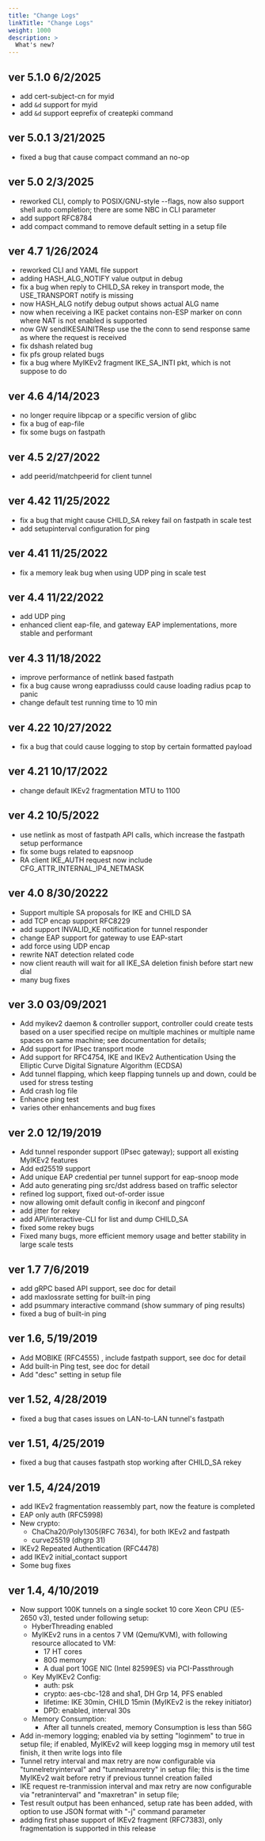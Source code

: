 ```yaml
---
title: "Change Logs"
linkTitle: "Change Logs"
weight: 1000
description: >
  What's new?
---
```

## ver 5.1.0 6/2/2025

- add cert-subject-cn for myid
- add `&d` support for myid
- add `&d` support eeprefix of createpki command

## ver 5.0.1 3/21/2025

- fixed a bug that cause compact command an no-op

## ver 5.0 2/3/2025

- reworked CLI, comply to POSIX/GNU-style --flags, now also support shell auto completion; there are some NBC in CLI parameter
- add support RFC8784 
- add compact command to remove default setting in a setup file 


## ver 4.7 1/26/2024

- reworked CLI and YAML file support
- adding HASH_ALG_NOTIFY value output in debug
- fix a bug when reply to CHILD_SA rekey in transport mode, the USE_TRANSPORT notify is missing
- now HASH_ALG notify debug output shows actual ALG name
- now when receiving a IKE packet contains non-ESP marker on conn where NAT is not enabled is supported
- now GW sendIKESAINITResp use the the conn to send response same as where the request is received
- fix dshash related bug
- fix pfs group related bugs
- fix a bug where MyIKEv2 fragment IKE_SA_INTI pkt, which is not suppose to do

## ver 4.6 4/14/2023

- no longer require libpcap or a specific version of glibc
- fix a bug of eap-file
- fix some bugs on fastpath



## ver 4.5 2/27/2022

- add peerid/matchpeerid for client tunnel

## ver 4.42 11/25/2022

- fix a bug that might cause CHILD_SA rekey fail on fastpath in scale test
- add setupinterval configuration for ping


## ver 4.41 11/25/2022

- fix a memory leak bug when using UDP ping in scale test

## ver 4.4 11/22/2022

- add UDP ping
- enhanced client eap-file, and gateway EAP implementations, more stable and performant

## ver 4.3 11/18/2022

- improve performance of netlink based fastpath
- fix a bug cause wrong eapradiusss could cause loading radius pcap to panic
- change default test running time to 10 min


## ver 4.22 10/27/2022

- fix a bug that could cause logging to stop by certain formatted payload 

## ver 4.21 10/17/2022

- change default IKEv2 fragmentation MTU to 1100

## ver 4.2 10/5/2022

- use netlink as most of fastpath API calls, which increase the fastpath setup performance
- fix some bugs related to eapsnoop
- RA client IKE_AUTH request now include CFG_ATTR_INTERNAL_IP4_NETMASK

## ver 4.0 8/30/20222

- Support multiple SA proposals for IKE and CHILD SA
- add TCP encap support RFC8229
- add support INVALID_KE notification for tunnel responder
- change EAP support for gateway to use EAP-start
- add force using UDP encap
- rewrite NAT detection related code
- now client reauth will wait for all IKE_SA deletion finish before start new dial
- many bug fixes


## ver 3.0 03/09/2021

- Add myikev2 daemon & controller support, controller could create tests based on a user specified recipe on multiple machines or multiple name spaces on same machine; see documentation for details;
- Add support for IPsec transport mode
- Add support for RFC4754, IKE and IKEv2 Authentication Using the Elliptic Curve Digital Signature Algorithm (ECDSA)
- Add tunnel flapping, which keep flapping tunnels up and down, could be used for stress testing
- Add crash log file
- Enhance ping test
- varies other enhancements and bug fixes 

## ver 2.0 12/19/2019

- Add tunnel responder support (IPsec gateway); support all existing MyIKEv2 features
- Add ed25519 support 
- Add unique EAP credential per tunnel support for eap-snoop mode
- Add auto generating ping src/dst address based on traffic selector
- refined log support, fixed out-of-order issue
- now allowing omit default config in ikeconf and pingconf
- add jitter for rekey
- add API/interactive-CLI for list and dump CHILD_SA
- fixed some rekey bugs
- Fixed many bugs, more efficient memory usage and better stability in large scale tests

## ver 1.7 7/6/2019

- add gRPC based API support, see doc for detail
- add maxlossrate setting for built-in ping
- add psummary interactive command (show summary of ping results)
- fixed a bug of built-in ping

## ver 1.6, 5/19/2019

- Add MOBIKE (RFC4555) , include fastpath support, see doc for detail
- Add built-in Ping test, see doc for detail
- Add "desc" setting in setup file

## ver 1.52, 4/28/2019

- fixed a bug that cases issues on LAN-to-LAN tunnel's fastpath

## ver 1.51, 4/25/2019

- fixed a bug that causes fastpath stop working after CHILD_SA rekey

## ver 1.5, 4/24/2019

- add IKEv2 fragmentation reassembly part, now the feature is completed
- EAP only auth (RFC5998)
- New crypto:
    * ChaCha20/Poly1305(RFC 7634), for both IKEv2 and fastpath
    * curve25519 (dhgrp 31)
- IKEv2 Repeated Authentication (RFC4478)
- add IKEv2 initial_contact support
- Some bug fixes

## ver 1.4, 4/10/2019

- Now support 100K tunnels on a single socket 10 core Xeon CPU (E5-2650 v3), tested under following setup:
    * HyberThreading enabled
    * MyIKEv2 runs in a centos 7 VM (Qemu/KVM), with following resource allocated to VM:
        * 17 HT cores
        * 80G memory
        * A dual port 10GE NIC (Intel 82599ES) via PCI-Passthrough
    * Key MyIKEv2 Config:
        * auth: psk
        * crypto: aes-cbc-128 and sha1, DH Grp 14, PFS enabled
        * lifetime: IKE 30min, CHILD 15min (MyIKEv2 is the rekey initiator)
        * DPD: enabled, interval 30s
    * Memory Consumption:
        * After all tunnels created, memory Consumption is less than 56G
- Add in-memory logging; enabled via by setting "loginmem" to true in setup file; if enabled, MyIKEv2 will keep logging msg in memory util test finish, it then write logs into file
- Tunnel retry interval and max retry are now configurable via "tunnelretryinterval" and "tunnelmaxretry" in setup file; this is the time MyIKEv2 wait before retry if previous tunnel creation failed
- IKE request re-tranmission interval and max retry are now configurable via "retraninterval" and "maxretran" in setup file; 
- Test result output has been enhanced, setup rate has been added, with option to use JSON format with "-j" command parameter
- adding first phase support of IKEv2 fragment (RFC7383), only fragmentation is supported in this release